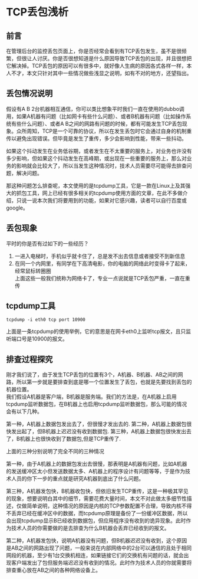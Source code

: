 #  TCP丢包浅析

##  前言
在管理后台的监控丢包页面上，你是否经常会看到有TCP丢包发生，虽不是很频繁，但很让人讨厌。你是否很想知道是什么原因导致TCP丢包的出现，并且很想把它解决掉。TCP丢包的原因可以有很多中，就好像人生病的原因各式各样一样，本人不才，本文只针对其中一些情况做些浅显之说明，如有不对的地方，还望指出。


##  丢包情况说明
假设有A B 2台机器相互通信，你可以类比想象平时我们一直在使用的dubbo调用，如果A机器有问题（比如网卡有些什么问题）、或者B机器有问题（比如操作系统有些什么问题）、或者A B之间的网路有问题的时候，都有可能发生TCP丢包现象。众所周知，TCP是一个可靠的协议，所以在发生丢包时它会通过自身的机制重传以避免出现错误。但毕竟是发生了重传，多少会影响到性能，带来一些抖动。  

如果这个抖动发生在业务低谷期，或者发生在不太重要的服务上，对业务也许没有多少影响，但如果这个抖动发生在高峰期，或出现在一些重要的服务上，那么对业务的影响就会比较大了，所以当发生这种情况时，技术人员需要尽可能得去排查问题，解决问题。  

那这种问题怎么排查呢，本文使用的是tcpdump工具，它是一款在Linux上及其强大的抓包工具，网上已经有很多相关的tcpdump使用方面的文章，在此不多做介绍，只说一说本次我们将要用到的功能，如果对它感兴趣，读者可以自行百度或google。

##  丢包现象
平时的你是否有过如下的一些经历？  
1. 一进入电梯时，手机似乎就卡住了，总是发不出去信息或者接受不到新信息  
2. 在同一个内网里，有同学在下高清电影，你的电脑的网络此时变得卡了起来，经常鼠标转圈圈  
上面这些一般我们统称为网络卡了，专业一点说就是TCP丢包严重，一直在重传   

## tcpdump工具
```shell
tcpdump -i eth0 tcp port 10900  
```
上面是一条tcpdump的使用举例，它的意思是在网卡eth0上监听tcp报文，且只监听端口号是10900的报文。

## 排查过程探究
刚才我们说了，由于发生TCP丢包的位置有3个，A机器、B机器、AB之间的网路，所以第一步就是要排查到底是哪一个位置发生了丢包，也就是先要找到丢包的机器位置。  
我们假设A机器是客户端，B机器是服务端。我们的方法是，在A机器上启用tcpdump监听数据包，在B机器上也启用tcpdump监听数据包，那么可能的情况会有以下几种。  

第一种，A机器上数据包发出去了，但很慢才发出去的. 
第二种，A机器上数据包很快发出起了，但B机器上迟迟没有收到数据包. 
第三种，A机器上数据包很快发出去了，B机器上也很快收到了数据包,但是TCP重传了. 

上面的三种分别说明了完全不同的三种情况  

第一种，由于A机器上的数据包发出去很慢，那表明是A机器有问题，比如A机器的发送缓冲区太小但发送数据太多、A机器上的程序设计有问题等等，于是作为技术人员的你下一步的重点就是研究A机器到底出了什么问题。

第三种，A机器发包快，B机器收包快，但依旧发生TCP重传，这是一种极其罕见的现象，想要说明白其中的细节，需要花费大量时间，本文不对此做太多细节性描述，仅做简单说明，这种情况的原因是内核的TCP参数配置不合理，导致内核不得不丢弃已经在缓冲区中的数据，而tcpdump原理是备份了一份缓冲区数据，所以会出现tcpdump显示B已经收到数据包，但应用程序没有收到的诡异现象。此时作为技术人员的你需要做的是去排查为什么B机器会丢弃已经收到的报文。 

第二种，A机器发包快，说明A机器没有问题，但B机器迟迟没有收到，这个原因是AB之间的网路出现了问题，一般来说在内部网络中的2台可以通信的且处于相同网段的机器，至少有1台交换机相连，如果链接它们的交换机有问题的话，就会出现客户端发出了包但服务端迟迟没有收到的情况。此时作为技术人员的你就需要将排查重心放在AB之间的各种网络设备上。  
